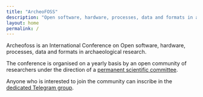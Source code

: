 ```yaml
---
title: "ArcheoFOSS"
description: "Open software, hardware, processes, data and formats in archaeological research"
layout: home
permalink: /
---
```



Archeofoss is an International Conference on Open software, 
hardware, processes, data and formats in archaeological research.

The conference is organised on a yearly basis by an open community of 
researchers under the direction of a 
[permanent scientific committee](scientific-committee).

Anyone who is interested to join the community can inscribe 
in the [dedicated  <i class="fa fa-telegram" aria-hidden="true"></i> Telegram group](https://t.me/ArcheoFOSS).